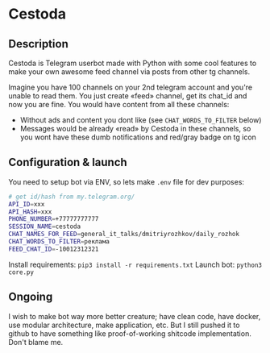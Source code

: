 # Cestoda

## Description

Cestoda is Telegram userbot made with Python with some cool features to make
your own awesome feed channel via posts from other tg channels.

Imagine you have 100 channels on your 2nd telegram account and you're unable to
read them. You just create «feed» channel, get its chat_id and now you are fine.
You would have content from all these channels:

* Without ads and content you dont like (see `CHAT_WORDS_TO_FILTER` below)
* Messages would be already «read» by Cestoda in these channels, so you wont
have these dumb notifications and red/gray badge on tg icon

## Configuration & launch

You need to setup bot via ENV, so lets make `.env` file for dev purposes:

```sh
# get id/hash from my.telegram.org/
API_ID=xxx
API_HASH=xxx
PHONE_NUMBER=+77777777777
SESSION_NAME=cestoda
CHAT_NAMES_FOR_FEED=general_it_talks/dmitriyrozhkov/daily_rozhok
CHAT_WORDS_TO_FILTER=реклама
FEED_CHAT_ID=-10012312321

```

Install requirements: `pip3 install -r requirements.txt`
Launch bot: `python3 core.py`

## Ongoing

I wish to make bot way more better creature; have clean code, have docker, use
modular architecture, make application, etc. But I still pushed it to github to
have something like proof-of-working shitcode implementation. Don't blame me.
